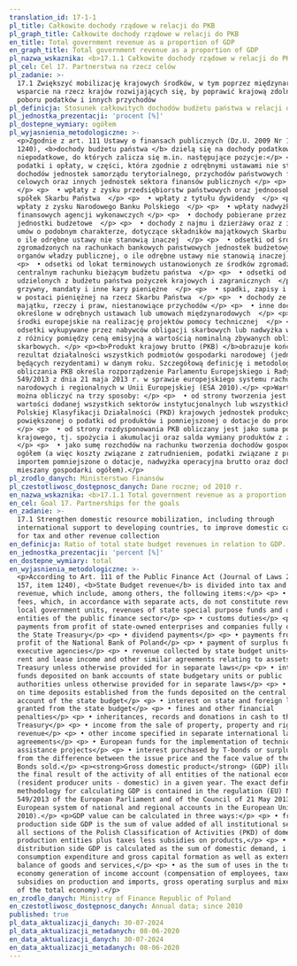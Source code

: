 ```yaml
---
translation_id: 17-1-1
pl_title: Całkowite dochody rządowe w relacji do PKB
pl_graph_title: Całkowite dochody rządowe w relacji do PKB
en_title: Total government revenue as a proportion of GDP
en_graph_title: Total government revenue as a proportion of GDP
pl_nazwa_wskaznika: <b>17.1.1 Całkowite dochody rządowe w relacji do PKB</b>
pl_cel: Cel 17. Partnerstwa na rzecz celów
pl_zadanie: >-
  17.1 Zwiększyć mobilizację krajowych środków, w tym poprzez międzynarodowe
  wsparcie na rzecz krajów rozwijających się, by poprawić krajową zdolność
  poboru podatków i innych przychodów
pl_definicja: Stosunek całkowitych dochodów budżetu państwa w relacji do PKB.
pl_jednostka_prezentacji: 'procent [%]'
pl_dostepne_wymiary: ogółem
pl_wyjasnienia_metodologiczne: >-
  <p>Zgodnie z art. 111 Ustawy o finansach publicznych (Dz.U. 2009 Nr 157 poz.
  1240), <b>dochody budżetu państwa </b> dzielą się na dochody podatkowe i
  niepodatkowe, do których zalicza się m.in. następujące pozycje:</p> <p>  •
  podatki i opłaty, w części, która zgodnie z odrębnymi ustawami nie stanowi
  dochodów jednostek samorządu terytorialnego, przychodów państwowych funduszy
  celowych oraz innych jednostek sektora finansów publicznych </p> <p>  • cła
  </p> <p>  • wpłaty z zysku przedsiębiorstw państwowych oraz jednoosobowych
  spółek Skarbu Państwa  </p> <p>  • wpłaty z tytułu dywidendy  </p> <p>  •
  wpłaty z zysku Narodowego Banku Polskiego  </p> <p>  • wpłaty nadwyżki środków
  finansowych agencji wykonawczych </p> <p>  • dochody pobierane przez państwowe
  jednostki budżetowe  </p> <p>  • dochody z najmu i dzierżawy oraz z innych
  umów o podobnym charakterze, dotyczące składników majątkowych Skarbu Państwa,
  o ile odrębne ustawy nie stanowią inaczej  </p> <p>  • odsetki od środków
  zgromadzonych na rachunkach bankowych państwowych jednostek budżetowych lub
  organów władzy publicznej, o ile odrębne ustawy nie stanowią inaczej  </p>
  <p>  • odsetki od lokat terminowych ustanowionych ze środków zgromadzonych na
  centralnym rachunku bieżącym budżetu państwa  </p> <p>  • odsetki od
  udzielonych z budżetu państwa pożyczek krajowych i zagranicznych  </p> <p>  •
  grzywny, mandaty i inne kary pieniężne  </p> <p>  • spadki, zapisy i darowizny
  w postaci pieniężnej na rzecz Skarbu Państwa  </p> <p>  • dochody ze sprzedaży
  majątku, rzeczy i praw, niestanowiące przychodów </p> <p>  • inne dochody
  określone w odrębnych ustawach lub umowach międzynarodowych  </p> <p>  •
  środki europejskie na realizację projektów pomocy technicznej  </p> <p>  •
  odsetki wykupywane przez nabywców obligacji skarbowych lub nadwyżka wynikająca
  z różnicy pomiędzy ceną emisyjną a wartością nominalną zbywanych obligacji
  skarbowych. </p> <p><b>Produkt krajowy brutto (PKB) </b>obrazuje końcowy
  rezultat działalności wszystkich podmiotów gospodarki narodowej (jednostek
  będących rezydentami) w danym roku. Szczegółową definicję i metodologię
  obliczania PKB określa rozporządzenie Parlamentu Europejskiego i Rady (UE) nr
  549/2013 z dnia 21 maja 2013 r. w sprawie europejskiego systemu rachunków
  narodowych i regionalnych w Unii Europejskiej (ESA 2010).</p> <p>Wartość PKB
  można obliczyć na trzy sposoby: </p> <p>  • od strony tworzenia jest ona równa
  wartości dodanej wszystkich sektorów instytucjonalnych lub wszystkich sekcji
  Polskiej Klasyfikacji Działalności (PKD) krajowych jednostek produkcyjnych
  powiększonej o podatki od produktów i pomniejszonej o dotacje do produktów,
  </p> <p>  • od strony rozdysponowania PKB obliczany jest jako suma popytu
  krajowego, tj. spożycia i akumulacji oraz salda wymiany produktów z zagranicą,
  </p> <p>  • jako sumę rozchodów na rachunku tworzenia dochodów gospodarki
  ogółem (a więc koszty związane z zatrudnieniem, podatki związane z produkcją i
  importem pomniejszone o dotacje, nadwyżka operacyjna brutto oraz dochód
  mieszany gospodarki ogółem).</p>
pl_zrodlo_danych: Ministerstwo Finansów
pl_czestotliwosc_dostępnosc_danych: Dane roczne; od 2010 r.
en_nazwa_wskaznika: <b>17.1.1 Total government revenue as a proportion of GDP</b>
en_cel: Goal 17. Partnerships for the goals
en_zadanie: >-
  17.1 Strengthen domestic resource mobilization, including through
  international support to developing countries, to improve domestic capacity
  for tax and other revenue collection
en_definicja: Ratio of total state budget revenues in relation to GDP.
en_jednostka_prezentacji: 'percent [%]'
en_dostepne_wymiary: total
en_wyjasnienia_metodologiczne: >-
  <p>According to Art. 111 of the Public Finance Act (Journal of Laws 2009, No.
  157, item 1240), <b>State Budget revenue</b> is divided into tax and non-tax
  revenue, which include, among others, the following items:</p> <p> • taxes and
  fees, which, in accordance with separate acts, do not constitute revenues of
  local government units, revenues of state special purpose funds and other
  entities of the public finance sector</p> <p> • customs duties</p> <p> •
  payments from profit of state-owned enterprises and companies fully owned by
  the State Treasury</p> <p> • dividend payments</p> <p> • payments from the
  profit of the National Bank of Poland</p> <p> • payment of surplus funds to
  executive agencies</p> <p> • revenue collected by state budget units</p> <p> •
  rent and lease income and other similar agreements relating to assets of the
  Treasury unless otherwise provided for in separate laws</p> <p> • interest on
  funds deposited on bank accounts of state budgetary units or public
  authorities unless otherwise provided for in separate laws</p> <p> • interest
  on time deposits established from the funds deposited on the central current
  account of the state budget</p> <p> • interest on state and foreign loans
  granted from the state budget</p> <p> • fines and other financial
  penalties</p> <p> • inheritances, records and donations in cash to the
  Treasury</p> <p> • income from the sale of property, property and rights, not
  revenue</p> <p> • other income specified in separate international laws or
  agreements</p> <p> • European funds for the implementation of technical
  assistance projects</p> <p> • interest purchased by T-bonds or surplus arising
  from the difference between the issue price and the face value of the Treasury
  Bonds sold.</p> <p><strong>Gross domestic product</strong> (GDP) illustrates
  the final result of the activity of all entities of the national economy
  (resident producer units - domestic) in a given year. The exact definition and
  methodology for calculating GDP is contained in the regulation (EU) No
  549/2013 of the European Parliament and of the Council of 21 May 2013 on the
  European system of national and regional accounts in the European Union (ESA
  2010).</p> <p>GDP value can be calculated in three ways:</p> <p> • from the
  production side GDP is the sum of value added of all institutional sectors or
  all sections of the Polish Classification of Activities (PKD) of domestic
  production entities plus taxes less subsidies on products,</p> <p> • from the
  distribution side GDP is calculated as the sum of domestic demand, i.e. final
  consumption expenditure and gross capital formation as well as external
  balance of goods and services,</p> <p> • as the sum of uses in the total
  economy generation of income account (compensation of employees, taxes less
  subsidies on production and imports, gross operating surplus and mixed income
  of the total economy).</p>
en_zrodlo_danych: Ministry of Finance Republic of Poland
en_czestotliwosc_dostępnosc_danych: Annual data; since 2010
published: true
pl_data_aktualizacji_danych: 30-07-2024
pl_data_aktualizacji_metadanych: 08-06-2020
en_data_aktualizacji_danych: 30-07-2024
en_data_aktualizacji_metadanych: 08-06-2020
---
```


